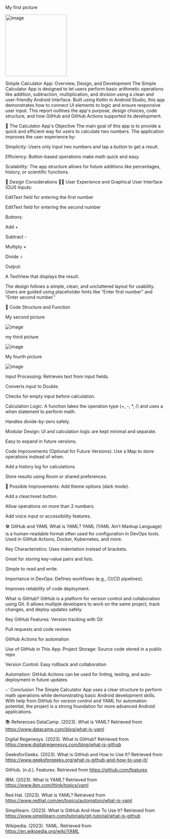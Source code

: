My first picture 


<img width="193" alt="image" src="https://github.com/user-attachments/assets/a1c32a09-0faa-4adf-987a-a0085237458a" />


Simple Calculator App: Overview, Design, and Development
The Simple Calculator App is designed to let users perform basic arithmetic operations like addition, subtraction, multiplication, and division using a clean and user-friendly Android interface. Built using Kotlin in Android Studio, this app demonstrates how to connect UI elements to logic and ensure responsive user input. This report outlines the app's purpose, design choices, code structure, and how GitHub and GitHub Actions supported its development.

🎯 The Calculator App's Objective
The main goal of this app is to provide a quick and efficient way for users to calculate two numbers. The application improves the user experience by:

Simplicity: Users only input two numbers and tap a button to get a result.

Efficiency: Button-based operations make math quick and easy.

Scalability: The app structure allows for future additions like percentages, history, or scientific functions.

🎨 Design Considerations
🧑‍💻 User Experience and Graphical User Interface (GUI)
Inputs:

EditText field for entering the first number

EditText field for entering the second number

Buttons:

Add +

Subtract -

Multiply ×

Divide ÷

Output:

A TextView that displays the result.

The design follows a simple, clean, and uncluttered layout for usability.
Users are guided using placeholder hints like “Enter first number” and “Enter second number.”

🧠 Code Structure and Function

My second picture 


![image](https://github.com/user-attachments/assets/07e92423-4ab6-419b-9271-a1c2fba55b51)


my third picture 


![image](https://github.com/user-attachments/assets/56c67b7d-5067-43c8-9777-68044214194f)

My fourth picture 


![image](https://github.com/user-attachments/assets/0a2180a7-aa20-4cfb-8904-44e3cb8f7bc6)



Input Processing:
Retrieves text from input fields.

Converts input to Double.

Checks for empty input before calculation.

Calculation Logic:
A function takes the operation type (+, -, *, /) and uses a when statement to perform math.

Handles divide-by-zero safely.

Modular Design:
UI and calculation logic are kept minimal and separate.

Easy to expand in future versions.

Code Improvements (Optional for Future Versions):
Use a Map to store operations instead of when.

Add a history log for calculations.

Store results using Room or shared preferences.

🔧 Possible Improvements:
Add theme options (dark mode).

Add a clear/reset button.

Allow operations on more than 2 numbers.

Add voice input or accessibility features.

🛠️ GitHub and YAML
What is YAML?
YAML (YAML Ain’t Markup Language) is a human-readable format often used for configuration in DevOps tools.
Used in GitHub Actions, Docker, Kubernetes, and more.

Key Characteristics:
Uses indentation instead of brackets.

Great for storing key-value pairs and lists.

Simple to read and write.

Importance in DevOps:
Defines workflows (e.g., CI/CD pipelines).

Improves reliability of code deployment.

What is GitHub?
GitHub is a platform for version control and collaboration using Git.
It allows multiple developers to work on the same project, track changes, and deploy updates safely.

Key GitHub Features:
Version tracking with Git

Pull requests and code reviews

GitHub Actions for automation

Use of GitHub in This App:
Project Storage: Source code stored in a public repo

Version Control: Easy rollback and collaboration

Automation: GitHub Actions can be used for linting, testing, and auto-deployment in future updates

✅ Conclusion
The Simple Calculator App uses a clear structure to perform math operations while demonstrating basic Android development skills.
With help from GitHub for version control and YAML for automation potential, the project is a strong foundation for more advanced Android applications.

📚 References
DataCamp. (2023). What is YAML? Retrieved from https://www.datacamp.com/blog/what-is-yaml

Digital Regenesys. (2023). What Is GitHub? Retrieved from https://www.digitalregenesys.com/blog/what-is-github

GeeksforGeeks. (2023). What is GitHub and How to Use It? Retrieved from https://www.geeksforgeeks.org/what-is-github-and-how-to-use-it/

GitHub. (n.d.). Features. Retrieved from https://github.com/features

IBM. (2023). What Is YAML? Retrieved from https://www.ibm.com/think/topics/yaml

Red Hat. (2023). What is YAML? Retrieved from https://www.redhat.com/en/topics/automation/what-is-yaml

Simplilearn. (2023). What is GitHub And How To Use It? Retrieved from https://www.simplilearn.com/tutorials/git-tutorial/what-is-github

Wikipedia. (2023). YAML. Retrieved from https://en.wikipedia.org/wiki/YAML

